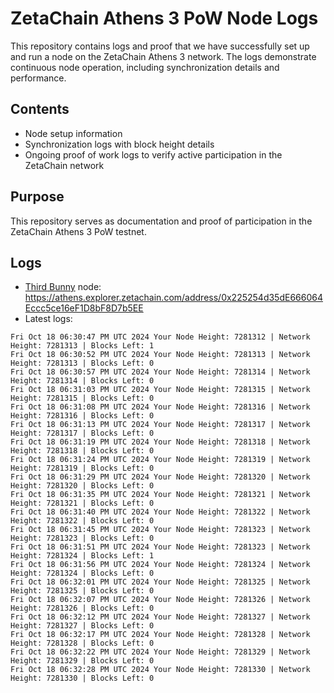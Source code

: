 # ZetaChain Athens 3 PoW Node Logs
This repository contains logs and proof that we have successfully set up and run a node on the ZetaChain Athens 3 network. The logs demonstrate continuous node operation, including synchronization details and performance.

## Contents
- Node setup information
- Synchronization logs with block height details
- Ongoing proof of work logs to verify active participation in the ZetaChain network

## Purpose
This repository serves as documentation and proof of participation in the ZetaChain Athens 3 PoW testnet.

## Logs

- [Third Bunny](https://thirdbunny.xyz/) node: https://athens.explorer.zetachain.com/address/0x225254d35dE666064Eccc5ce16eF1D8bF8D7b5EE
- Latest logs:
```
Fri Oct 18 06:30:47 PM UTC 2024 Your Node Height: 7281312 | Network Height: 7281313 | Blocks Left: 1
Fri Oct 18 06:30:52 PM UTC 2024 Your Node Height: 7281313 | Network Height: 7281313 | Blocks Left: 0
Fri Oct 18 06:30:57 PM UTC 2024 Your Node Height: 7281314 | Network Height: 7281314 | Blocks Left: 0
Fri Oct 18 06:31:03 PM UTC 2024 Your Node Height: 7281315 | Network Height: 7281315 | Blocks Left: 0
Fri Oct 18 06:31:08 PM UTC 2024 Your Node Height: 7281316 | Network Height: 7281316 | Blocks Left: 0
Fri Oct 18 06:31:13 PM UTC 2024 Your Node Height: 7281317 | Network Height: 7281317 | Blocks Left: 0
Fri Oct 18 06:31:19 PM UTC 2024 Your Node Height: 7281318 | Network Height: 7281318 | Blocks Left: 0
Fri Oct 18 06:31:24 PM UTC 2024 Your Node Height: 7281319 | Network Height: 7281319 | Blocks Left: 0
Fri Oct 18 06:31:29 PM UTC 2024 Your Node Height: 7281320 | Network Height: 7281320 | Blocks Left: 0
Fri Oct 18 06:31:35 PM UTC 2024 Your Node Height: 7281321 | Network Height: 7281321 | Blocks Left: 0
Fri Oct 18 06:31:40 PM UTC 2024 Your Node Height: 7281322 | Network Height: 7281322 | Blocks Left: 0
Fri Oct 18 06:31:45 PM UTC 2024 Your Node Height: 7281323 | Network Height: 7281323 | Blocks Left: 0
Fri Oct 18 06:31:51 PM UTC 2024 Your Node Height: 7281323 | Network Height: 7281324 | Blocks Left: 1
Fri Oct 18 06:31:56 PM UTC 2024 Your Node Height: 7281324 | Network Height: 7281324 | Blocks Left: 0
Fri Oct 18 06:32:01 PM UTC 2024 Your Node Height: 7281325 | Network Height: 7281325 | Blocks Left: 0
Fri Oct 18 06:32:07 PM UTC 2024 Your Node Height: 7281326 | Network Height: 7281326 | Blocks Left: 0
Fri Oct 18 06:32:12 PM UTC 2024 Your Node Height: 7281327 | Network Height: 7281327 | Blocks Left: 0
Fri Oct 18 06:32:17 PM UTC 2024 Your Node Height: 7281328 | Network Height: 7281328 | Blocks Left: 0
Fri Oct 18 06:32:22 PM UTC 2024 Your Node Height: 7281329 | Network Height: 7281329 | Blocks Left: 0
Fri Oct 18 06:32:28 PM UTC 2024 Your Node Height: 7281330 | Network Height: 7281330 | Blocks Left: 0
```
